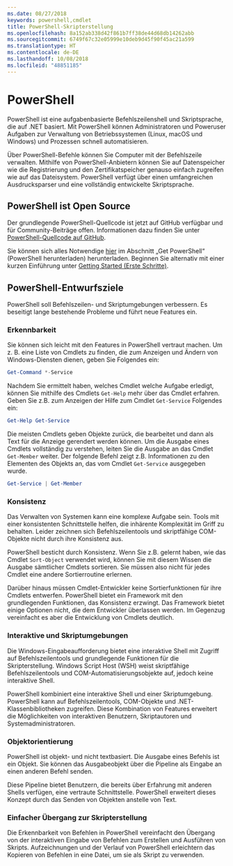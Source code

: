 ```yaml
---
ms.date: 08/27/2018
keywords: powershell,cmdlet
title: PowerShell-Skripterstellung
ms.openlocfilehash: 8a152ab338d42f861b7ff38de44d68db14262abb
ms.sourcegitcommit: 6749f67c32e05999e10deb9d45f90f45ac21a599
ms.translationtype: HT
ms.contentlocale: de-DE
ms.lasthandoff: 10/08/2018
ms.locfileid: "48851185"
---
```

# <a name="powershell"></a>PowerShell

PowerShell ist eine aufgabenbasierte Befehlszeilenshell und Skriptsprache, die auf .NET basiert.
Mit PowerShell können Administratoren und Poweruser Aufgaben zur Verwaltung von Betriebssystemen (Linux, macOS und Windows) und Prozessen schnell automatisieren.

Über PowerShell-Befehle können Sie Computer mit der Befehlszeile verwalten. Mithilfe von PowerShell-Anbietern können Sie auf Datenspeicher wie die Registrierung und den Zertifikatspeicher genauso einfach zugreifen wie auf das Dateisystem. PowerShell verfügt über einen umfangreichen Ausdrucksparser und eine vollständig entwickelte Skriptsprache.

## <a name="powershell-is-open-source"></a>PowerShell ist Open Source

Der grundlegende PowerShell-Quellcode ist jetzt auf GitHub verfügbar und für Community-Beiträge offen.
Informationen dazu finden Sie unter [PowerShell-Quellcode auf GitHub](https://github.com/powershell/powershell).

Sie können sich alles Notwendige [hier](https://github.com/PowerShell/PowerShell#get-powershell) im Abschnitt „Get PowerShell“ (PowerShell herunterladen) herunterladen.
Beginnen Sie alternativ mit einer kurzen Einführung unter [Getting Started (Erste Schritte)](https://github.com/PowerShell/PowerShell/blob/master/docs/learning-powershell).

## <a name="powershell-design-goals"></a>PowerShell-Entwurfsziele

PowerShell soll Befehlszeilen- und Skriptumgebungen verbessern. Es beseitigt lange bestehende Probleme und führt neue Features ein.

### <a name="discoverability"></a>Erkennbarkeit

Sie können sich leicht mit den Features in PowerShell vertraut machen. Um z. B. eine Liste von Cmdlets zu finden, die zum Anzeigen und Ändern von Windows-Diensten dienen, geben Sie Folgendes ein:

```powershell
Get-Command *-Service
```

Nachdem Sie ermittelt haben, welches Cmdlet welche Aufgabe erledigt, können Sie mithilfe des Cmdlets `Get-Help` mehr über das Cmdlet erfahren. Geben Sie z.B. zum Anzeigen der Hilfe zum Cmdlet `Get-Service` Folgendes ein:

```powershell
Get-Help Get-Service
```

Die meisten Cmdlets geben Objekte zurück, die bearbeitet und dann als Text für die Anzeige gerendert werden können. Um die Ausgabe eines Cmdlets vollständig zu verstehen, leiten Sie die Ausgabe an das Cmdlet `Get-Member` weiter. Der folgende Befehl zeigt z.B. Informationen zu den Elementen des Objekts an, das vom Cmdlet `Get-Service` ausgegeben wurde.

```powershell
Get-Service | Get-Member
```

### <a name="consistency"></a>Konsistenz

Das Verwalten von Systemen kann eine komplexe Aufgabe sein. Tools mit einer konsistenten Schnittstelle helfen, die inhärente Komplexität im Griff zu behalten. Leider zeichnen sich Befehlszeilentools und skriptfähige COM-Objekte nicht durch ihre Konsistenz aus.

PowerShell besticht durch Konsistenz. Wenn Sie z.B. gelernt haben, wie das Cmdlet `Sort-Object` verwendet wird, können Sie mit diesem Wissen die Ausgabe sämtlicher Cmdlets sortieren. Sie müssen also nicht für jedes Cmdlet eine andere Sortierroutine erlernen.

Darüber hinaus müssen Cmdlet-Entwickler keine Sortierfunktionen für ihre Cmdlets entwerfen. PowerShell bietet ein Framework mit den grundlegenden Funktionen, das Konsistenz erzwingt. Das Framework bietet einige Optionen nicht, die dem Entwickler überlassen werden. Im Gegenzug vereinfacht es aber die Entwicklung von Cmdlets deutlich.

### <a name="interactive-and-scripting-environments"></a>Interaktive und Skriptumgebungen

Die Windows-Eingabeaufforderung bietet eine interaktive Shell mit Zugriff auf Befehlszeilentools und grundlegende Funktionen für die Skripterstellung. Windows Script Host (WSH) weist skriptfähige Befehlszeilentools und COM-Automatisierungsobjekte auf, jedoch keine interaktive Shell.

PowerShell kombiniert eine interaktive Shell und einer Skriptumgebung. PowerShell kann auf Befehlszeilentools, COM-Objekte und .NET-Klassenbibliotheken zugreifen. Diese Kombination von Features erweitert die Möglichkeiten von interaktiven Benutzern, Skriptautoren und Systemadministratoren.

### <a name="object-orientation"></a>Objektorientierung

PowerShell ist objekt- und nicht textbasiert. Die Ausgabe eines Befehls ist ein Objekt. Sie können das Ausgabeobjekt über die Pipeline als Eingabe an einen anderen Befehl senden.

Diese Pipeline bietet Benutzern, die bereits über Erfahrung mit anderen Shells verfügen, eine vertraute Schnittstelle. PowerShell erweitert dieses Konzept durch das Senden von Objekten anstelle von Text.

### <a name="easy-transition-to-scripting"></a>Einfacher Übergang zur Skripterstellung

Die Erkennbarkeit von Befehlen in PowerShell vereinfacht den Übergang von der interaktiven Eingabe von Befehlen zum Erstellen und Ausführen von Skripts. Aufzeichnungen und der Verlauf von PowerShell erleichtern das Kopieren von Befehlen in eine Datei, um sie als Skript zu verwenden.
